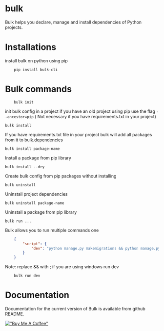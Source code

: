 # bulk
Bulk helps you declare, manage and install dependencies of Python projects.

# Installations
install bulk on python using pip

```shell
    pip install bulk-cli
```

# Bulk commands
```shell
    bulk init
```

init bulk config in a project 
if you have an old project using pip use the flag
``--ancestor=pip`` ( Not necessary if you have requirements.txt in your project)

```shell
bulk install
```

If you have requirements.txt file in your project bulk will add all packages from it to bulk.dependencies 

```shell
bulk install package-name
```

Install a package from pip library

```shell
bulk install --dry
```
Create bulk config from pip packages without installing

```shell
bulk uninstall
```
Uninstall project dependencies

```shell
bulk uninstall package-name
```

Uninstall a package from pip library


```shell
bulk run ...
```

Bulk allows you to run multiple commands one 

```json
    {
        "script": {
            "dev": "python manage.py makemigrations && python manage.py migrate && python manage.py runserver"
        }
    }
```

Note: replace && with ; if you are using windows
run dev 
```shell
    bulk run dev
```

# Documentation
Documentation for the current version of Bulk  is available from github README.


[!["Buy Me A Coffee"](https://www.buymeacoffee.com/assets/img/custom_images/orange_img.png)](https://www.buymeacoffee.com/lyonkvalid)